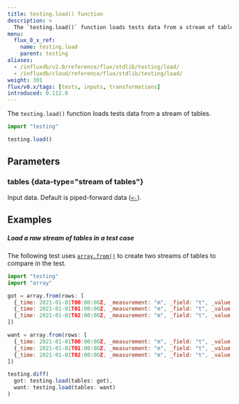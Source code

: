 ```yaml
---
title: testing.load() function
description: >
  The `testing.load()` function loads tests data from a stream of tables.
menu:
  flux_0_x_ref:
    name: testing.load
    parent: testing
aliases:
  - /influxdb/v2.0/reference/flux/stdlib/testing/load/
  - /influxdb/cloud/reference/flux/stdlib/testing/load/
weight: 301
flux/v0.x/tags: [tests, inputs, transformations]
introduced: 0.112.0
---
```


The `testing.load()` function loads tests data from a stream of tables.

```js
import "testing"

testing.load()
```

## Parameters

### tables {data-type="stream of tables"}
Input data.
Default is piped-forward data ([`<-`](/flux/v0.x/spec/expressions/#pipe-expressions)).

## Examples

##### Load a raw stream of tables in a test case
The following test uses [`array.from()`](/flux/v0.x/stdlib/array/from/)
to create two streams of tables to compare in the test.

```js
import "testing"
import "array"

got = array.from(rows: [
  {_time: 2021-01-01T00:00:00Z, _measurement: "m", _field: "t", _value: 1.2},
  {_time: 2021-01-01T01:00:00Z, _measurement: "m", _field: "t", _value: 0.8},
  {_time: 2021-01-01T02:00:00Z, _measurement: "m", _field: "t", _value: 3.2}
])

want = array.from(rows: [
  {_time: 2021-01-01T00:00:00Z, _measurement: "m", _field: "t", _value: 1.2},
  {_time: 2021-01-01T01:00:00Z, _measurement: "m", _field: "t", _value: 0.8},
  {_time: 2021-01-01T02:00:00Z, _measurement: "m", _field: "t", _value: 3.1}
])

testing.diff(
  got: testing.load(tables: got),
  want: testing.load(tables: want)
)
```
